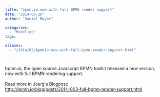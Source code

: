 ```yaml
---
title: "bpmn.io now with full BPMN render support"
date: "2014-05-26"
author: "Daniel Meyer"

categories:
  - "Modeling"
tags: 

aliases:
  - "/2014/05/bpmnio-now-with-full-bpmn-render-support.html"

---
```


<div>
bpmn.io, the open source Javascript BPMN toolkit released a new version, now with full BPMN rendering support.<br />
<br />
Read more in Joerg's Blogpost:<br />
<a href="http://bpmn.io/blog/posts/2014-003-full-bpmn-render-support.html">http://bpmn.io/blog/posts/2014-003-full-bpmn-render-support.html</a>
</div>